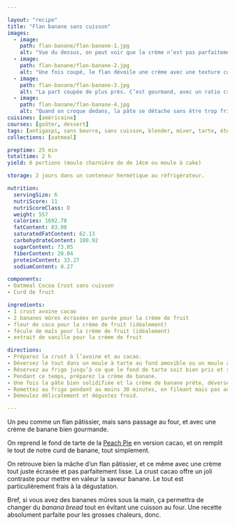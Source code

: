 ```yaml
---

layout: "recipe"
title: "Flan banane sans cuisson"
images:
  - image:
    path: flan-banane/flan-banane-1.jpg
    alt: "Vue du dessus, on peut voir que la crème n’est pas parfaitement lisse car pas passée au mixeur plongeant, tout juste écrasée. Elle forme néanmoins une belle croûte en surface, avec un fond de tarte avoine cacao. On peut aperçevoir des flocons entiers dans celle-ci."
  - image:
    path: flan-banane/flan-banane-2.jpg
    alt: "Une fois coupé, le flan dévoile une crème avec une texture comme on l’attend. On remarque la croûte une nouvelle fois, et le résultat est un peu gooey, tout en se tenant bien sur lui-même. Le fond de tarte est tout juste épais comme il faut."
  - image:
    path: flan-banane/flan-banane-3.jpg
    alt: "La part coupée de plus près. C’est gourmand, avec un ratio crème pâte tout juste comme il faut."
  - image:
    path: flan-banane/flan-banane-4.jpg
    alt: "Quand on croque dedans, la pâte se détache sans être trop friable ni se briser. La crème est onctueuse et se tient toujours aussi bien. Elle fond presque en bouche."
cuisines: [américaine]
courses: [goûter, dessert]
tags: [antigaspi, sans beurre, sans cuisson, blender, mixer, tarte, été]
collections: [oatmeal]

preptime: 25 min
totaltime: 2 h
yield: 6 portions (moule charnière de de 14cm ou moule à cake)

storage: 2 jours dans un conteneur hermétique au réfrigérateur.

nutrition:
  servingSize: 6
  nutriScore: 11
  nutriScoreClass: D
  weight: 557
  calories: 1692.78
  fatContent: 83.08
  saturatedFatContent: 62.13
  carbohydrateContent: 180.92
  sugarContent: 73.05
  fiberContent: 28.04
  proteinContent: 33.27
  sodiumContent: 0.27

components:
- Oatmeal Cocoa Crust sans cuisson
- Curd de fruit

ingredients:
- 1 crust avoine cacao
- 2 bananes mûres écrasées en purée pour la crème de fruit
- fleur de coco pour la crème de fruit (idéalement)
- fécule de maîs pour la crème de fruit (idéalement)
- extrait de vanille pour la crème de fruit

directions:
- Préparez la crust à l’avoine et au cacao.
- Déversez le tout dans un moule à tarte au fond amovible ou un moule à charnière légèrement graissé, et foncez bien la pâte. 
- Réservez au frigo jusqu’à ce que le fond de tarte soit bien pris et suffisamment solide. 
- Pendant ce temps, préparez la crème de banane.
- Une fois la pâte bien solidifiée et la crème de banane prête, déversez-la dans le fond de tarte. 
- Remettez au frigo pendant au moins 30 minutes, en filmant mais pas au contact, au contraire d’une crème pâtissière. Le but est justement d’obtenir une croûte en surface sans cuisson.
- Démoulez délicatement et dégustez froid. 

---
```


Un peu comme un flan pâtissier, mais sans passage au four, et avec une crème de banane bien gourmande. 

On reprend le fond de tarte de la [Peach Pie](peach-pie.html) en version cacao, et on remplit le tout de notre curd de banane, tout simplement.

On retrouve bien la mâche d’un flan pâtissier, et ce même avec une crème tout juste écrasée et pas parfaitement lisse. La crust cacao offre un joli contraste pour mettre en valeur la saveur banane. Le tout est particulièrement frais à la dégustation.

Bref, si vous avez des bananes mûres sous la main, ça permettra de changer du <i lang="en">banana bread</i> tout en évitant une cuisson au four. Une recette absolument parfaite pour les grosses chaleurs, donc.